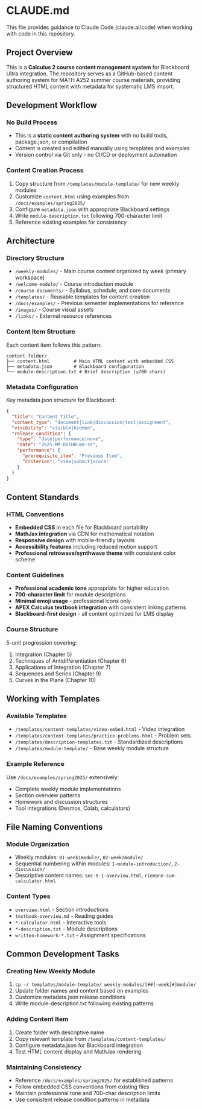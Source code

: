 # CLAUDE.md

This file provides guidance to Claude Code (claude.ai/code) when working with code in this repository.

## Project Overview

This is a **Calculus 2 course content management system** for Blackboard Ultra integration. The repository serves as a GitHub-based content authoring system for MATH A252 summer course materials, providing structured HTML content with metadata for systematic LMS import.

## Development Workflow

### No Build Process
- This is a **static content authoring system** with no build tools, package.json, or compilation
- Content is created and edited manually using templates and examples
- Version control via Git only - no CI/CD or deployment automation

### Content Creation Process
1. Copy structure from `/templates/module-template/` for new weekly modules
2. Customize `content.html` using examples from `/docs/examples/spring2025/`
3. Configure `metadata.json` with appropriate Blackboard settings
4. Write `module-description.txt` following 700-character limit
5. Reference existing examples for consistency

## Architecture

### Directory Structure
- `/weekly-modules/` - Main course content organized by week (primary workspace)
- `/welcome-module/` - Course introduction module
- `/course-documents/` - Syllabus, schedule, and core documents
- `/templates/` - Reusable templates for content creation
- `/docs/examples/` - Previous semester implementations for reference
- `/images/` - Course visual assets
- `/links/` - External resource references

### Content Item Structure
Each content item follows this pattern:
```
content-folder/
├── content.html         # Main HTML content with embedded CSS
├── metadata.json        # Blackboard configuration
└── module-description.txt # Brief description (≤700 chars)
```

### Metadata Configuration
Key metadata.json structure for Blackboard:
```json
{
  "title": "Content Title",
  "content_type": "document|link|discussion|test|assignment", 
  "visibility": "visible|hidden",
  "release_condition": {
    "type": "date|performance|none",
    "date": "2025-MM-DDTHH:mm:ss",
    "performance": {
      "prerequisite_item": "Previous Item",
      "criterion": "view|submit|score"
    }
  }
}
```

## Content Standards

### HTML Conventions
- **Embedded CSS** in each file for Blackboard portability
- **MathJax integration** via CDN for mathematical notation
- **Responsive design** with mobile-friendly layouts
- **Accessibility features** including reduced motion support
- **Professional retrowave/synthwave theme** with consistent color scheme

### Content Guidelines
- **Professional academic tone** appropriate for higher education
- **700-character limit** for module descriptions
- **Minimal emoji usage** - professional icons only
- **APEX Calculus textbook integration** with consistent linking patterns
- **Blackboard-first design** - all content optimized for LMS display

### Course Structure
5-unit progression covering:
1. Integration (Chapter 5)
2. Techniques of Antidifferentiation (Chapter 6)
3. Applications of Integration (Chapter 7) 
4. Sequences and Series (Chapter 9)
5. Curves in the Plane (Chapter 10)

## Working with Templates

### Available Templates
- `/templates/content-templates/video-embed.html` - Video integration
- `/templates/content-templates/practice-problems.html` - Problem sets
- `/templates/description-templates.txt` - Standardized descriptions
- `/templates/module-template/` - Base weekly module structure

### Example Reference
Use `/docs/examples/spring2025/` extensively:
- Complete weekly module implementations
- Section overview patterns
- Homework and discussion structures
- Tool integrations (Desmos, Colab, calculators)

## File Naming Conventions

### Module Organization
- Weekly modules: `01-week1module/`, `02-week2module/`
- Sequential numbering within modules: `1-module-introduction/`, `2-discussion/`
- Descriptive content names: `sec-5-1-overview.html`, `riemann-sum-calculator.html`

### Content Types
- `overview.html` - Section introductions
- `textbook-overview.md` - Reading guides  
- `*-calculator.html` - Interactive tools
- `*-description.txt` - Module descriptions
- `written-homework-*.txt` - Assignment specifications

## Common Development Tasks

### Creating New Weekly Module
1. `cp -r templates/module-template/ weekly-modules/[##]-week[#]module/`
2. Update folder names and content based on examples
3. Customize metadata.json release conditions
4. Write module-description.txt following existing patterns

### Adding Content Item
1. Create folder with descriptive name
2. Copy relevant template from `/templates/content-templates/`
3. Configure metadata.json for Blackboard integration
4. Test HTML content display and MathJax rendering

### Maintaining Consistency
- Reference `/docs/examples/spring2025/` for established patterns
- Follow embedded CSS conventions from existing files
- Maintain professional tone and 700-char description limits
- Use consistent release condition patterns in metadata